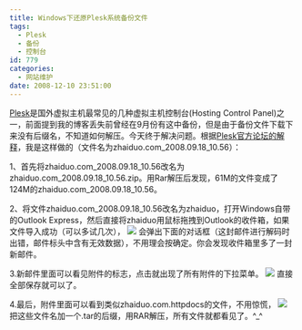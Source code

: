 ```yaml
---
title: Windows下还原Plesk系统备份文件
tags:
  - Plesk
  - 备份
  - 控制台
id: 779
categories:
  - 网站维护
date: 2008-12-10 23:51:00
---
```


[Plesk](http://www.parallels.com/products/plesk/)是国外虚拟主机最常见的几种虚拟主机控制台(Hosting Control Panel)之一，前面提到我的博客丢失前曾经在9月份有这中备份，但是由于备份文件下载下来没有后缀名，不知道如何解压。今天终于解决问题。根据[Plesk官方论坛的解释](http://forum.swsoft.com/showthread.php?t=53402)，我是这样做的（文件名为zhaiduo.com_2008.09.18_10.56）：

1、首先将zhaiduo.com_2008.09.18_10.56改名为zhaiduo.com_2008.09.18_10.56.zip。用Rar解压后发现，61M的文件变成了124M的zhaiduo.com_2008.09.18_10.56。

2、将文件zhaiduo.com_2008.09.18_10.56改名为zhaiduo，打开Windows自带的Outlook Express，然后直接将zhaiduo用鼠标拖拽到Outlook的收件箱，如果文件导入成功（可以多试几次），
[![](http://3.bp.blogspot.com/_qn1iksfCdto/ST_qrqJbzAI/AAAAAAAAGjA/iuqqjQBaBDc/s400/17220081210231231.jpg)](http://3.bp.blogspot.com/_qn1iksfCdto/ST_qrqJbzAI/AAAAAAAAGjA/iuqqjQBaBDc/s1600-h/17220081210231231.jpg)
会弹出下面的对话框（这封邮件进行解码时出错，邮件标头中含有无效数据），不用理会按确定。你会发现收件箱里多了一封新邮件。

3.新邮件里面可以看见附件的标志，点击就出现了所有附件的下拉菜单。
[![](http://2.bp.blogspot.com/_qn1iksfCdto/ST_qr6Q5FoI/AAAAAAAAGjI/EmHMB9sXGms/s400/17320081210231722.jpg)](http://2.bp.blogspot.com/_qn1iksfCdto/ST_qr6Q5FoI/AAAAAAAAGjI/EmHMB9sXGms/s1600-h/17320081210231722.jpg)
直接全部保存就可以了。

4.最后，附件里面可以看到类似zhaiduo.com.httpdocs的文件，不用惊慌，
[![](http://2.bp.blogspot.com/_qn1iksfCdto/ST_qsI_4sTI/AAAAAAAAGjQ/W8f5uhvxds8/s400/17520081210234254.jpg)](http://2.bp.blogspot.com/_qn1iksfCdto/ST_qsI_4sTI/AAAAAAAAGjQ/W8f5uhvxds8/s1600-h/17520081210234254.jpg)
把这些文件名加一个.tar的后缀，用RAR解压，所有文件就都看见了。^_^